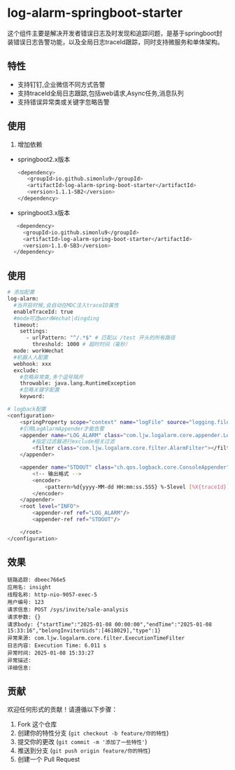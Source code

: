 # log-alarm-springboot-starter
这个组件主要是解决开发者错误日志及时发现和追踪问题，是基于springboot封装错误日志告警功能，以及全局日志traceId跟踪，同时支持微服务和单体架构。


## 特性
- 支持钉钉,企业微信不同方式告警
- 支持traceId全局日志跟踪,包括web请求,Async任务,消息队列
- 支持错误异常类或关键字忽略告警

## 使用

1. 增加依赖
- springboot2.x版本
   ```bash
   <dependency>
      <groupId>io.github.simonlu9</groupId>
      <artifactId>log-alarm-spring-boot-starter</artifactId>
      <version>1.1.1-SB2</version>
   </dependency>
   ```
- springboot3.x版本
 ```bash
    <dependency>
      <groupId>io.github.simonlu9</groupId>
      <artifactId>log-alarm-spring-boot-starter</artifactId>
      <version>1.1.0-SB3</version>
   </dependency>
  ```
## 使用


```bash
# 添加配置
log-alarm:
  #当开启时候,会自动在MDC注入traceID属性
  enableTraceId: true
  #mode可选wordWechat|dingding
  timeout:
    settings:
      - urlPattern: "^/.*$" # 匹配以 /test 开头的所有路径
        threshold: 1000 # 超时时间（毫秒）
  mode: workWechat
  #机器人人配置
  webhook: xxx
  exclude:
    #忽略异常类,多个逗号隔开
    throwable: java.lang.RuntimeException
    #忽略关键字配置
    keyword:

# logback配置
<configuration>
    <springProperty scope="context" name="logFile" source="logging.file.name" />
    #引用LogAlarmAppender才能告警
    <appender name="LOG_ALARM" class="com.ljw.logalarm.core.appender.LogAlarmAppender">
        #指定过滤器进行exclude相关过滤
        <filter class="com.ljw.logalarm.core.filter.AlarmFilter"></filter>
    </appender>

    <appender name="STDOUT" class="ch.qos.logback.core.ConsoleAppender">
        <!-- 输出格式 -->
        <encoder>
            <pattern>%d{yyyy-MM-dd HH:mm:ss.SSS} %-5level [%X{traceId}] [%thread] %logger{50} - %msg%n</pattern>
        </encoder>
    </appender>
    <root level="INFO">
        <appender-ref ref="LOG_ALARM"/>
        <appender-ref ref="STDOUT"/>

    </root>
</configuration>
```
## 效果
```
链路追踪: dbeec766e5
应用名: insight
线程名称: http-nio-9057-exec-5
用户编号: 123
请求信息: POST /sys/invite/sale-analysis
请求参数: {}
请求body: {"startTime":"2025-01-08 00:00:00","endTime":"2025-01-08 15:33:16","belongInviterUids":[4618029],"type":1}
异常来源: com.ljw.logalarm.core.filter.ExecutionTimeFilter
日志内容: Execution Time: 6.011 s
异常时间: 2025-01-08 15:33:27
异常描述: 
详细信息:

```

## 贡献

欢迎任何形式的贡献！请遵循以下步骤：

1. Fork 这个仓库
2. 创建你的特性分支 (`git checkout -b feature/你的特性`)
3. 提交你的更改 (`git commit -m '添加了一些特性'`)
4. 推送到分支 (`git push origin feature/你的特性`)
5. 创建一个 Pull Request

